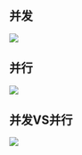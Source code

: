 ## 并发

![](https://youpaiyun.zongqilive.cn/image/20200605150841.png)



## 并行

![](https://youpaiyun.zongqilive.cn/image/20200605150848.png)



## 并发VS并行

![](https://youpaiyun.zongqilive.cn/image/20200605150855.png)

